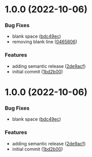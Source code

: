 # 1.0.0 (2022-10-06)


### Bug Fixes

* blank space ([bdc49ec](https://github.com/cervantes007G/test/commit/bdc49ecddfc5c823ff3eb4e9c4f9db5202b807c3))
* removing blank line ([0465806](https://github.com/cervantes007G/test/commit/0465806f902c9c09bd6e146ed56ed2fc59459ee5))


### Features

* adding semantic release ([2de9acf](https://github.com/cervantes007G/test/commit/2de9acf0d0a8e98efa2d95c7f3c9ac77fa76395b))
* initial commit ([1bd2b00](https://github.com/cervantes007G/test/commit/1bd2b007010805678b3a38b6c162ddb56b673331))

# 1.0.0 (2022-10-06)


### Bug Fixes

* blank space ([bdc49ec](https://github.com/cervantes007G/test/commit/bdc49ecddfc5c823ff3eb4e9c4f9db5202b807c3))


### Features

* adding semantic release ([2de9acf](https://github.com/cervantes007G/test/commit/2de9acf0d0a8e98efa2d95c7f3c9ac77fa76395b))
* initial commit ([1bd2b00](https://github.com/cervantes007G/test/commit/1bd2b007010805678b3a38b6c162ddb56b673331))
